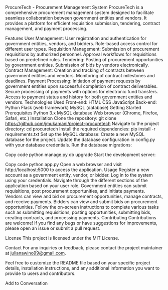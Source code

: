 ProcureTech - Procurement Management System
ProcureTech is a comprehensive procurement management system designed to facilitate seamless collaboration between government entities and vendors. It provides a platform for efficient requisition submission, tendering, contract management, and payment processing.

Features
User Management:
User registration and authentication for government entities, vendors, and bidders.
Role-based access control for different user types.
Requisition Management:
Submission of procurement requisitions by authorized personnel.
Approval workflows for requisitions based on predefined rules.
Tendering:
Posting of procurement opportunities by government entities.
Submission of bids by vendors electronically.
Contract Management:
Creation and tracking of contracts between government entities and vendors.
Monitoring of contract milestones and deadlines.
Payment Processing:
Initiation of payment requests by government entities upon successful completion of contract deliverables.
Secure processing of payments with options for electronic fund transfers.
Access to payment status and history for both government entities and vendors.
Technologies Used
Front-end:
HTML
CSS
JavaScript
Back-end:
Python
Flask (web framework)
MySQL (database)
Getting Started
Prerequisites
Python 3.x
MySQL database
Web browser (Chrome, Firefox, Safari, etc.)
Installation
Clone the repository:
git clone https://github.com/jmukamani/project-procuretech
Navigate to the project directory:
cd procuretech
Install the required dependencies:
pip install -r requirements.txt
Set up the MySQL database:
Create a new MySQL database for the project.
Update the database configuration in config.py with your database credentials.
Run the database migrations:

Copy code
python manage.py db upgrade
Start the development server:

Copy code
python app.py
Open a web browser and visit http://localhost:5000 to access the application.
Usage
Register a new account as a government entity, vendor, or bidder.
Log in to the system using your credentials.
Navigate through the different sections of the application based on your user role.
Government entities can submit requisitions, post procurement opportunities, and initiate payments.
Vendors can view and bid on procurement opportunities, manage contracts, and receive payments.
Bidders can view and submit bids on procurement opportunities.
Follow the on-screen instructions to complete various tasks such as submitting requisitions, posting opportunities, submitting bids, creating contracts, and processing payments.
Contributing
Contributions are welcome! If you find any bugs or have suggestions for improvements, please open an issue or submit a pull request.

License
This project is licensed under the MIT License.

Contact
For any inquiries or feedback, please contact the project maintainer at julianawino99@gmail.com.

Feel free to customize the README file based on your specific project details, installation instructions, and any additional information you want to provide to users and contributors.

Add to Conversation

